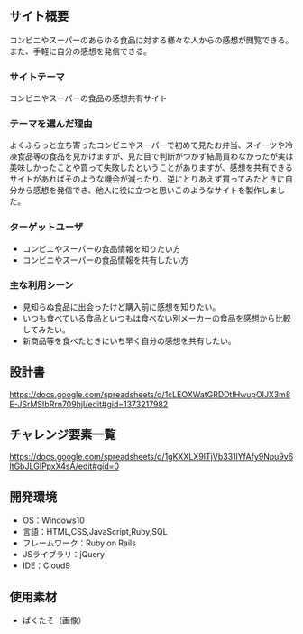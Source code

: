 # <mogu-info>

## サイト概要
コンビニやスーパーのあらゆる食品に対する様々な人からの感想が閲覧できる。
また、手軽に自分の感想を発信できる。

### サイトテーマ
コンビニやスーパーの食品の感想共有サイト

### テーマを選んだ理由
よくふらっと立ち寄ったコンビニやスーパーで初めて見たお弁当、スイーツや冷凍食品等の食品を見かけますが、見た目で判断がつかず結局買わなかったが実は美味しかったことや買って失敗したということがありますが、感想を共有できるサイトがあればそのような機会が減ったり、逆にとりあえず買ってみたときに自分から感想を発信でき、他人に役に立つと思いこのようなサイトを製作しました。

### ターゲットユーザ
- コンビニやスーパーの食品情報を知りたい方
- コンビニやスーパーの食品情報を共有したい方

### 主な利用シーン
- 見知らぬ食品に出会ったけど購入前に感想を知りたい。
- いつも食べている食品といつもは食べない別メーカーの食品を感想から比較してみたい。
- 新商品等を食べたときにいち早く自分の感想を共有したい。

## 設計書
https://docs.google.com/spreadsheets/d/1cLEOXWatGRDDtIHwupOIJX3m8E-JSrMSIbRrn709hjI/edit#gid=1373217982

## チャレンジ要素一覧
https://docs.google.com/spreadsheets/d/1gKXXLX9ITjVb331lYfAfy9Npu9v6ltGbJLGIPpxX4sA/edit#gid=0

## 開発環境
- OS：Windows10
- 言語：HTML,CSS,JavaScript,Ruby,SQL
- フレームワーク：Ruby on Rails
- JSライブラリ：jQuery
- IDE：Cloud9

## 使用素材
- ぱくたそ（画像）